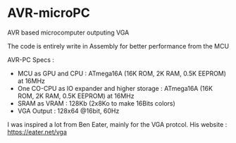 # AVR-microPC
AVR based microcomputer outputing VGA

The code is entirely write in Assembly for better performance from the MCU

AVR-PC Specs :

* MCU as GPU and CPU : ATmega16A (16K ROM, 2K RAM, 0.5K EEPROM)  at 16MHz
* One CO-CPU as IO expander and higher storage : ATmega16A (16K ROM, 2K RAM, 0.5K EEPROM)  at 16MHz
* SRAM as VRAM : 128Kb (2x8Ko to make 16Bits colors)
* VGA Output : 128x64 @16bit, 60Hz

I was inspired a lot from Ben Eater, mainly for the VGA protcol.
His website : https://eater.net/vga
